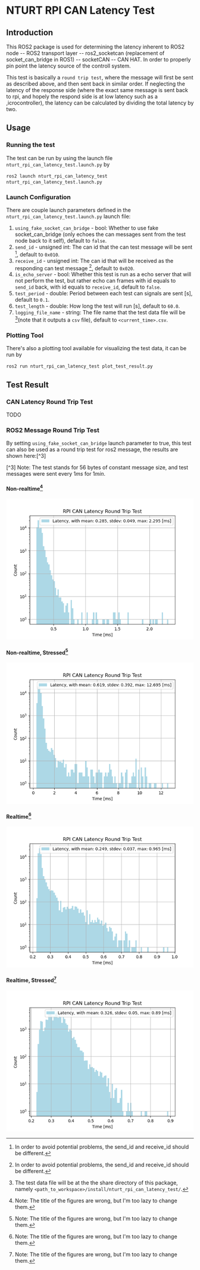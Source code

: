 # NTURT RPI CAN Latency Test

## Introduction

This ROS2 package is used for determining the latency inherent to ROS2 node -- ROS2 transport layer -- ros2_socketcan (replacement of socket_can_bridge in ROS1) -- socketCAN -- CAN HAT. In order to properly pin point the latency source of the controll system.

This test is basically a `round trip test`, where the message will first be sent as described above, and then sent back in similar order. If neglecting the latency of the response side (where the exact same message is sent back to rpi, and hopely the respond side is at low latency such as a ,icrocontroller), the latency can be calculated by dividing the total latency by two.

## Usage

### Running the test

The test can be run by using the launch file `nturt_rpi_can_latency_test.launch.py` by

```bash=
ros2 launch nturt_rpi_can_latency_test nturt_rpi_can_latency_test.launch.py
```

### Launch Configuration

There are couple launch parameters defined in the `nturt_rpi_can_latency_test.launch.py` launch file:

1. `using_fake_socket_can_bridge` - bool: Whether to use fake socket_can_bridge (only echoes the can messages sent from the test node back to it self), default to `false`.
2. `send_id` - unsigned int: The can id that the can test message will be sent [^1], default to `0x010`.
3. `receive_id` - unsigned int: The can id that will be received as the responding can test message [^1], default to `0x020`.
4. `is_echo_server` - bool: Whether this test is run as a echo server that will not perform the test, but rather echo can frames with id equals to `send_id` back, with id equals to `receive_id`, default to `false`.
5. `test_period` - double: Period between each test can signals are sent [s], default to `0.1`.
6. `test_length` - double: How long the test will run [s], default to `60.0`.
7. `logging_file_name` - string: The file name that the test data file will be [^2](note that it outputs a `csv` file), default to `<current_time>.csv`.

[^1]: In order to avoid potential problems, the send_id and receive_id should be different.

[^2]: The test data file will be at the the share directory of this package, namely `<path_to_workspace>/install/nturt_rpi_can_latency_test/`.

### Plotting Tool

There's also a plotting tool available for visualizing the test data, it can be run by

```bash=
ros2 run nturt_rpi_can_latency_test plot_test_result.py
```

## Test Result

### CAN Latency Round Trip Test

TODO

### ROS2 Message Round Trip Test

By setting `using_fake_socket_can_bridge` launch parameter to true, this test can also be used as a round trip test for ros2 message, the results are shown here:[^3]

[^3] Note: The test stands for 56 bytes of constant message size, and test messages were sent every $1ms$ for $1min$.

#### Non-realtime[^4]

![](doc/message_rtt/non-realtime.png "Non-realtime")

#### Non-realtime, Stressed[^4]

![](doc/message_rtt/non-realtime_stressed.png "Non-realtime, Stressed")

#### Realtime[^4]

![](doc/message_rtt/realtime.png "Realtime")

#### Realtime, Stressed[^4]

![](doc/message_rtt/realtime_stressed.png "Realtime, Stressed")

[^4]: Note: The title of the figures are wrong, but I'm too lazy to change them.
